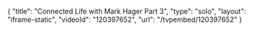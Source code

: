 {
    "title": "Connected Life with Mark Hager Part 3",
    "type": "solo",
    "layout": "iframe-static",
    "videoId": "120397652",
    "url": "\/tvpembed\/120397652"
}